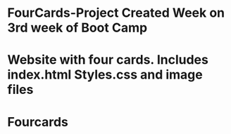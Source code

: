 
# FourCards-Project Created Week on 3rd week of Boot Camp
Website with four cards. 
Includes index.html Styles.css and image files 
=======
# Fourcards

